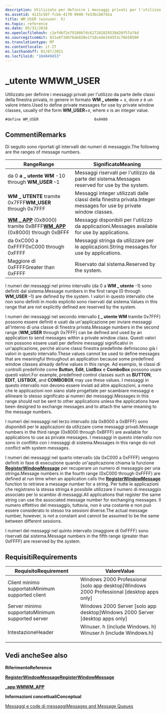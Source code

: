 ```yaml
---
description: Utilizzato per definire i messaggi privati per l'utilizzo da parte delle classi della finestra privata, in genere con il formato WM \_ user + x, dove x è un valore integer.
ms.assetid: 4115c587-fcb4-4170-9948-fe33bcb8742a
title: WM_USER (winuser. h)
ms.topic: reference
ms.date: 05/31/2018
ms.openlocfilehash: c1efd6f2e79180b7dc627281829539d20f5fa74d
ms.sourcegitcommit: 831e8f3db78ab820e1710cede244553c70e50500
ms.translationtype: MT
ms.contentlocale: it-IT
ms.lasthandoff: 01/07/2021
ms.locfileid: "104049453"
---
```

# <a name="wm_user"></a><span data-ttu-id="99fc5-103">\_utente WM</span><span class="sxs-lookup"><span data-stu-id="99fc5-103">WM\_USER</span></span>

<span data-ttu-id="99fc5-104">Utilizzato per definire i messaggi privati per l'utilizzo da parte delle classi della finestra privata, in genere in formato **WM \_ utente** + *x*, dove *x* è un valore intero.</span><span class="sxs-lookup"><span data-stu-id="99fc5-104">Used to define private messages for use by private window classes, usually of the form **WM\_USER**+*x*, where *x* is an integer value.</span></span>

``` syntax
#define WM_USER                         0x0400
```

## <a name="remarks"></a><span data-ttu-id="99fc5-105">Commenti</span><span class="sxs-lookup"><span data-stu-id="99fc5-105">Remarks</span></span>

<span data-ttu-id="99fc5-106">Di seguito sono riportati gli intervalli dei numeri di messaggio.</span><span class="sxs-lookup"><span data-stu-id="99fc5-106">The following are the ranges of message numbers.</span></span>



| <span data-ttu-id="99fc5-107">Range</span><span class="sxs-lookup"><span data-stu-id="99fc5-107">Range</span></span>                                                        | <span data-ttu-id="99fc5-108">Significato</span><span class="sxs-lookup"><span data-stu-id="99fc5-108">Meaning</span></span>                                                        |
|--------------------------------------------------------------|----------------------------------------------------------------|
| <span data-ttu-id="99fc5-109">da 0 **a \_ utente WM** -1</span><span class="sxs-lookup"><span data-stu-id="99fc5-109">0 through **WM\_USER** –1</span></span><br/>                         | <span data-ttu-id="99fc5-110">Messaggi riservati per l'utilizzo da parte del sistema.</span><span class="sxs-lookup"><span data-stu-id="99fc5-110">Messages reserved for use by the system.</span></span><br/>            |
| <span data-ttu-id="99fc5-111">**WM \_ UTENTE** tramite 0x7FFF</span><span class="sxs-lookup"><span data-stu-id="99fc5-111">**WM\_USER** through 0x7FFF</span></span><br/>                       | <span data-ttu-id="99fc5-112">Messaggi integer utilizzati dalle classi della finestra privata.</span><span class="sxs-lookup"><span data-stu-id="99fc5-112">Integer messages for use by private window classes.</span></span><br/> |
| <span data-ttu-id="99fc5-113">[**WM \_ APP**](wm-app.md) (0x8000) tramite 0xBFFF</span><span class="sxs-lookup"><span data-stu-id="99fc5-113">[**WM\_APP**](wm-app.md) (0x8000) through 0xBFFF</span></span><br/> | <span data-ttu-id="99fc5-114">Messaggi disponibili per l'utilizzo da applicazioni.</span><span class="sxs-lookup"><span data-stu-id="99fc5-114">Messages available for use by applications.</span></span><br/>         |
| <span data-ttu-id="99fc5-115">da 0xC000 a 0xFFFF</span><span class="sxs-lookup"><span data-stu-id="99fc5-115">0xC000 through 0xFFFF</span></span><br/>                             | <span data-ttu-id="99fc5-116">Messaggi stringa da utilizzare per le applicazioni.</span><span class="sxs-lookup"><span data-stu-id="99fc5-116">String messages for use by applications.</span></span><br/>            |
| <span data-ttu-id="99fc5-117">Maggiore di 0xFFFF</span><span class="sxs-lookup"><span data-stu-id="99fc5-117">Greater than 0xFFFF</span></span><br/>                               | <span data-ttu-id="99fc5-118">Riservato dal sistema.</span><span class="sxs-lookup"><span data-stu-id="99fc5-118">Reserved by the system.</span></span><br/>                             |



 

<span data-ttu-id="99fc5-119">I numeri dei messaggi nel primo intervallo (da 0 a **WM \_ utente** -1) sono definiti dal sistema.</span><span class="sxs-lookup"><span data-stu-id="99fc5-119">Message numbers in the first range (0 through **WM\_USER** –1) are defined by the system.</span></span> <span data-ttu-id="99fc5-120">I valori in questo intervallo che non sono definiti in modo esplicito sono riservati dal sistema.</span><span class="sxs-lookup"><span data-stu-id="99fc5-120">Values in this range that are not explicitly defined are reserved by the system.</span></span>

<span data-ttu-id="99fc5-121">I numeri dei messaggi nel secondo intervallo **( \_ utente WM** tramite 0x7FFF) possono essere definiti e usati da un'applicazione per inviare messaggi all'interno di una classe di finestra privata.</span><span class="sxs-lookup"><span data-stu-id="99fc5-121">Message numbers in the second range (**WM\_USER** through 0x7FFF) can be defined and used by an application to send messages within a private window class.</span></span> <span data-ttu-id="99fc5-122">Questi valori non possono essere usati per definire messaggi significativi in un'applicazione, perché alcune classi finestra predefinite definiscono già i valori in questo intervallo.</span><span class="sxs-lookup"><span data-stu-id="99fc5-122">These values cannot be used to define messages that are meaningful throughout an application because some predefined window classes already define values in this range.</span></span> <span data-ttu-id="99fc5-123">Ad esempio, le classi di controlli predefinite come **Button**, **Edit**, **ListBox** e **ComboBox** possono usare questi valori.</span><span class="sxs-lookup"><span data-stu-id="99fc5-123">For example, predefined control classes such as **BUTTON**, **EDIT**, **LISTBOX**, and **COMBOBOX** may use these values.</span></span> <span data-ttu-id="99fc5-124">I messaggi in questo intervallo non devono essere inviati ad altre applicazioni, a meno che le applicazioni non siano state progettate per scambiare messaggi e allineare lo stesso significato ai numeri dei messaggi.</span><span class="sxs-lookup"><span data-stu-id="99fc5-124">Messages in this range should not be sent to other applications unless the applications have been designed to exchange messages and to attach the same meaning to the message numbers.</span></span>

<span data-ttu-id="99fc5-125">I numeri dei messaggi nel terzo intervallo (da 0x8000 a 0xBFFF) sono disponibili per le applicazioni da utilizzare come messaggi privati.</span><span class="sxs-lookup"><span data-stu-id="99fc5-125">Message numbers in the third range (0x8000 through 0xBFFF) are available for applications to use as private messages.</span></span> <span data-ttu-id="99fc5-126">I messaggi in questo intervallo non sono in conflitto con i messaggi di sistema.</span><span class="sxs-lookup"><span data-stu-id="99fc5-126">Messages in this range do not conflict with system messages.</span></span>

<span data-ttu-id="99fc5-127">I numeri dei messaggi nel quarto intervallo (da 0xC000 a 0xFFFF) vengono definiti in fase di esecuzione quando un'applicazione chiama la funzione [**RegisterWindowMessage**](/windows/win32/api/winuser/nf-winuser-registerwindowmessagea) per recuperare un numero di messaggio per una stringa.</span><span class="sxs-lookup"><span data-stu-id="99fc5-127">Message numbers in the fourth range (0xC000 through 0xFFFF) are defined at run time when an application calls the [**RegisterWindowMessage**](/windows/win32/api/winuser/nf-winuser-registerwindowmessagea) function to retrieve a message number for a string.</span></span> <span data-ttu-id="99fc5-128">Per tutte le applicazioni che registrano la stessa stringa è possibile utilizzare il numero di messaggio associato per lo scambio di messaggi.</span><span class="sxs-lookup"><span data-stu-id="99fc5-128">All applications that register the same string can use the associated message number for exchanging messages.</span></span> <span data-ttu-id="99fc5-129">Il numero effettivo del messaggio, tuttavia, non è una costante e non può essere considerato lo stesso tra sessioni diverse.</span><span class="sxs-lookup"><span data-stu-id="99fc5-129">The actual message number, however, is not a constant and cannot be assumed to be the same between different sessions.</span></span>

<span data-ttu-id="99fc5-130">I numeri dei messaggi nel quinto intervallo (maggiore di 0xFFFF) sono riservati dal sistema.</span><span class="sxs-lookup"><span data-stu-id="99fc5-130">Message numbers in the fifth range (greater than 0xFFFF) are reserved by the system.</span></span>

## <a name="requirements"></a><span data-ttu-id="99fc5-131">Requisiti</span><span class="sxs-lookup"><span data-stu-id="99fc5-131">Requirements</span></span>



| <span data-ttu-id="99fc5-132">Requisito</span><span class="sxs-lookup"><span data-stu-id="99fc5-132">Requirement</span></span> | <span data-ttu-id="99fc5-133">Valore</span><span class="sxs-lookup"><span data-stu-id="99fc5-133">Value</span></span> |
|-------------------------------------|----------------------------------------------------------------------------------------------------------|
| <span data-ttu-id="99fc5-134">Client minimo supportato</span><span class="sxs-lookup"><span data-stu-id="99fc5-134">Minimum supported client</span></span><br/> | <span data-ttu-id="99fc5-135">Windows 2000 Professional \[solo app desktop\]</span><span class="sxs-lookup"><span data-stu-id="99fc5-135">Windows 2000 Professional \[desktop apps only\]</span></span><br/>                                               |
| <span data-ttu-id="99fc5-136">Server minimo supportato</span><span class="sxs-lookup"><span data-stu-id="99fc5-136">Minimum supported server</span></span><br/> | <span data-ttu-id="99fc5-137">Windows 2000 Server \[solo app desktop\]</span><span class="sxs-lookup"><span data-stu-id="99fc5-137">Windows 2000 Server \[desktop apps only\]</span></span><br/>                                                     |
| <span data-ttu-id="99fc5-138">Intestazione</span><span class="sxs-lookup"><span data-stu-id="99fc5-138">Header</span></span><br/>                   | <dl> <span data-ttu-id="99fc5-139"><dt>Winuser. h (include Windows. h)</dt></span><span class="sxs-lookup"><span data-stu-id="99fc5-139"><dt>Winuser.h (include Windows.h)</dt></span></span> </dl> |



## <a name="see-also"></a><span data-ttu-id="99fc5-140">Vedi anche</span><span class="sxs-lookup"><span data-stu-id="99fc5-140">See also</span></span>

<dl> <dt>

<span data-ttu-id="99fc5-141">**Riferimento**</span><span class="sxs-lookup"><span data-stu-id="99fc5-141">**Reference**</span></span>
</dt> <dt>

[<span data-ttu-id="99fc5-142">**RegisterWindowMessage**</span><span class="sxs-lookup"><span data-stu-id="99fc5-142">**RegisterWindowMessage**</span></span>](/windows/win32/api/winuser/nf-winuser-registerwindowmessagea)
</dt> <dt>

[<span data-ttu-id="99fc5-143">**\_app WM**</span><span class="sxs-lookup"><span data-stu-id="99fc5-143">**WM\_APP**</span></span>](wm-app.md)
</dt> <dt>

<span data-ttu-id="99fc5-144">**Informazioni concettuali**</span><span class="sxs-lookup"><span data-stu-id="99fc5-144">**Conceptual**</span></span>
</dt> <dt>

[<span data-ttu-id="99fc5-145">Messaggi e code di messaggi</span><span class="sxs-lookup"><span data-stu-id="99fc5-145">Messages and Message Queues</span></span>](messages-and-message-queues.md)
</dt> </dl>

 

 
